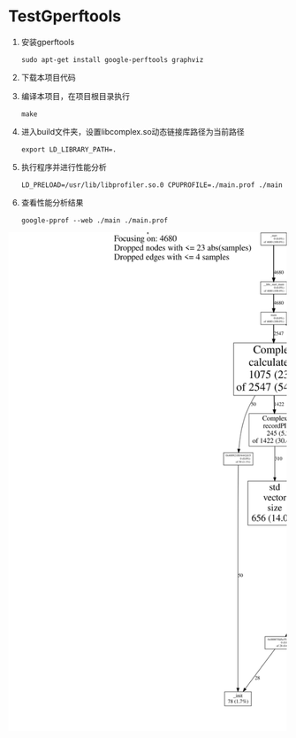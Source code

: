 # TestGperftools

1. 安装gperftools

    ```
    sudo apt-get install google-perftools graphviz
    ```
2. 下载本项目代码
3. 编译本项目，在项目根目录执行

    ```
    make
    ```
4. 进入build文件夹，设置libcomplex.so动态链接库路径为当前路径

    ```
    export LD_LIBRARY_PATH=.
    ```
5. 执行程序并进行性能分析

    ```
    LD_PRELOAD=/usr/lib/libprofiler.so.0 CPUPROFILE=./main.prof ./main
    ```
6. 查看性能分析结果

    ```
    google-pprof --web ./main ./main.prof
    ```

![](https://raw.githubusercontent.com/01joy/TestGperftools/master/profiler-output.svg)